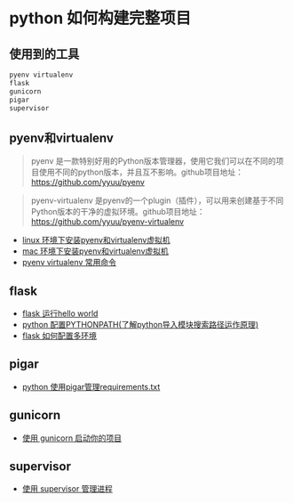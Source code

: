 # python 如何构建完整项目
## 使用到的工具
```bash
pyenv virtualenv
flask
gunicorn 
pigar
supervisor
```

## pyenv和virtualenv
> pyenv 是一款特别好用的Python版本管理器，使用它我们可以在不同的项目使用不同的python版本，并且互不影响。github项目地址：https://github.com/yyuu/pyenv

> pyenv-virtualenv 是pyenv的一个plugin（插件），可以用来创建基于不同Python版本的干净的虚拟环境。github项目地址：https://github.com/yyuu/pyenv-virtualenv

- [linux 环境下安装pyenv和virtualenv虚拟机](/python/2017/08/10/pyenv-linux)
- [mac 环境下安装pyenv和virtualenv虚拟机](/python/2017/08/10/pyenv-mac)
- [pyenv virtualenv 常用命令](/python/2017/08/10/pyenv-cmd)


## flask
- [flask 运行hello world](/python/2017/08/15/flask-hello-world)
- [python 配置PYTHONPATH(了解python导入模块搜索路径运作原理)](/python/2017/08/15/config-pythonpath)
- [flask 如何配置多环境](/python/2017/08/15/flask-env-config)

## pigar

- [python 使用pigar管理requirements.txt](/python/2017/08/15/pigar)

## gunicorn
- [使用 gunicorn 启动你的项目](/python/2017/08/15/gunicorn-run)

## supervisor

- [使用 supervisor 管理进程](/python/2017/08/18/basic-supervisor)
